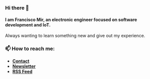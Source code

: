 ### Hi there 👋 
#### I am Francisco Mir, an electronic engineer focused on software development and IoT. 

Always wanting to learn something new and give out my experience.

### 📫 How to reach me:
- [**Contact**](https://compassionate-villani-cd7ef9.netlify.app/contact/)
- [**Newsletter**](https://compassionate-villani-cd7ef9.netlify.app/subscribe)
- [**RSS Feed**](https://compassionate-villani-cd7ef9.netlify.app/rss.xml)

<!--
**fcomir-io/fcomir-io** is a ✨ _special_ ✨ repository because its `README.md` (this file) appears on your GitHub profile.

Here are some ideas to get you started:

- 🔭 I’m currently working on ...
- 🌱 I’m currently learning ...
- 👯 I’m looking to collaborate on ...
- 🤔 I’m looking for help with ...
- 💬 Ask me about ...
- 📫 How to reach me: ...
- 😄 Pronouns: ...
- ⚡ Fun fact: ...
-->


